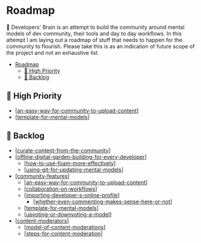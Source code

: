 # Roadmap

🧠 Developers' Brain is an attempt to build the community around mental models
of dev community, their tools and day to day workflows. In this attempt I am
laying out a roadmap of stuff that needs to happen for the community to
flourish. Please take this is as an indication of future scope of the project
and not an exhaustive list.

- [Roadmap](#roadmap)
  - [🔆 High Priority](#-high-priority)
  - [📝 Backlog](#-backlog)

## 🔆 High Priority

- [[an-easy-way-for-community-to-upload-content]]
- [[template-for-mental-models]]

## 📝 Backlog

- [[curate-content-from-the-community]]
- [[offline-digital-garden-building-for-every-developer]]
  - [[how-to-use-foam-more-effectively]]
  - [[using-git-for-updating-mental-models]]
- [[community-features]]
  - [[an-easy-way-for-community-to-upload-content]]
  - [[collaboration-on-workflows]]
  - [[importing-developer-s-online-profile]]
    - [[whether-even-commenting-makes-sense-here-or-not]]
  - [[template-for-mental-models]]
  - [[upvoting-or-downvoting-a-model]]
- [[content-moderators]]
  - [[model-of-content-moderations]]
  - [[steps-for-content-moderation]]

[//begin]: # "Autogenerated link references for markdown compatibility"
[an-easy-way-for-community-to-upload-content]: roadmap/an-easy-way-for-community-to-upload-content "An Easy Way for Community to Upload Content"
[template-for-mental-models]: roadmap/template-for-mental-models "Template for Mental Models"
[curate-content-from-the-community]: roadmap/curate-content-from-the-community "Curate Content from the Community"
[offline-digital-garden-building-for-every-developer]: roadmap/offline-digital-garden-building-for-every-developer "Offline Digital Garden Building for Every Developer"
[how-to-use-foam-more-effectively]: roadmap/how-to-use-foam-more-effectively "How to Use Foam More Effectively"
[using-git-for-updating-mental-models]: roadmap/using-git-for-updating-mental-models "Using Git for Updating Mental Models"
[community-features]: roadmap/community-features "Community Features"
[collaboration-on-workflows]: roadmap/collaboration-on-workflows "Collaboration on Workflows"
[importing-developer-s-online-profile]: roadmap/importing-developer-s-online-profile "Importing Developer's Online Profile"
[whether-even-commenting-makes-sense-here-or-not]: roadmap/whether-even-commenting-makes-sense-here-or-not "Whether Even Commenting Makes Sense Here or Not"
[upvoting-or-downvoting-a-model]: roadmap/upvoting-or-downvoting-a-model "Upvoting or Downvoting a Model"
[content-moderators]: roadmap/content-moderators "Content Moderators"
[model-of-content-moderations]: roadmap/model-of-content-moderations "Model of Content Moderations"
[steps-for-content-moderation]: roadmap/steps-for-content-moderation "Steps for Content Moderation"
[//end]: # "Autogenerated link references"
